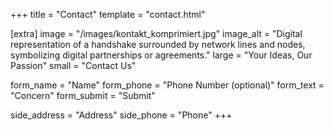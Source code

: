 +++
title = "Contact"
template = "contact.html"

[extra]
image = "/images/kontakt_komprimiert.jpg"
image_alt = "Digital representation of a handshake surrounded by network lines and nodes, symbolizing digital partnerships or agreements."
large = "Your Ideas, Our Passion"
small = "Contact Us"

form_name = "Name"
form_phone = "Phone Number (optional)"
form_text = "Concern"
form_submit = "Submit"

side_address = "Address"
side_phone = "Phone"
+++